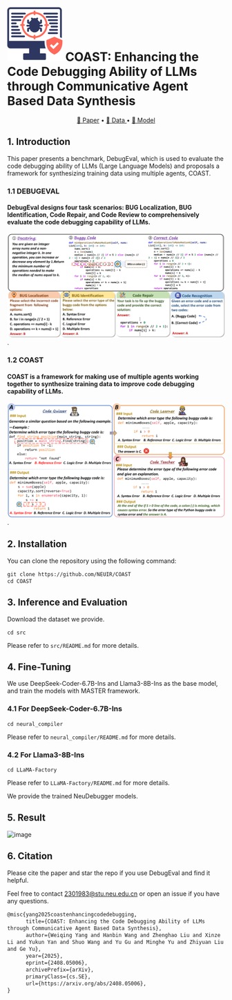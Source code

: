 # ![image](https://github.com/NEUIR/COAST/blob/main/Figure/14291508.png) COAST: Enhancing the Code Debugging Ability of LLMs through Communicative Agent Based Data Synthesis

<p align="center">
    <a href="https://arxiv.org/pdf/2408.05006">📜 Paper</a> •
    <a href="https://huggingface.co/datasets/yangweiqing/DebugEval">🤗 Data </a> •
    <a href="https://huggingface.co/yangweiqing">🤖 Model </a>
</p>

## 1. Introduction
This paper presents a benchmark, DebugEval, which is used to evaluate the code debugging ability of LLMs (Large Language Models) and proposals a framework for synthesizing training data using multiple agents, COAST.

### 1.1 DEBUGEVAL
#### DebugEval designs four task scenarios: BUG Localization, BUG Identification, Code Repair, and Code Review to comprehensively evaluate the code debugging capability of LLMs.

![image](https://github.com/NEUIR/COAST/blob/main/Figure/benchmark_00.png).
### 1.2 COAST
#### COAST is a framework for making use of multiple agents working together to synthesize training data to improve code debugging capability of LLMs.

![image](https://github.com/NEUIR/COAST/blob/main/Figure/COAST_00.png).
## 2. Installation
You can clone the repository using the following command:

```
git clone https://github.com/NEUIR/COAST
cd COAST
```

## 3. Inference and Evaluation
Download the dataset we provide.

```
cd src
```
Please refer to `src/README.md` for more details.
## 4. Fine-Tuning
We use DeepSeek-Coder-6.7B-Ins and Llama3-8B-Ins as the base model, and train the models with MASTER framework.

### 4.1 For DeepSeek-Coder-6.7B-Ins
```
cd neural_compiler
```
Please refer to `neural_compiler/README.md` for more details.
### 4.2 For Llama3-8B-Ins
```
cd LLaMA-Factory
```
Please refer to `LLaMA-Factory/README.md` for more details.

We provide the trained NeuDebugger models.

## 5. Result

![image](https://github.com/NEUIR/DebugEval/blob/main/Figure/performance_00.png)
## 6. Citation
Please cite the paper and star the repo if you use DebugEval and find it helpful.

Feel free to contact 2301983@stu.neu.edu.cn or open an issue if you have any questions.
```
@misc{yang2025coastenhancingcodedebugging,
      title={COAST: Enhancing the Code Debugging Ability of LLMs through Communicative Agent Based Data Synthesis}, 
      author={Weiqing Yang and Hanbin Wang and Zhenghao Liu and Xinze Li and Yukun Yan and Shuo Wang and Yu Gu and Minghe Yu and Zhiyuan Liu and Ge Yu},
      year={2025},
      eprint={2408.05006},
      archivePrefix={arXiv},
      primaryClass={cs.SE},
      url={https://arxiv.org/abs/2408.05006}, 
}
```
